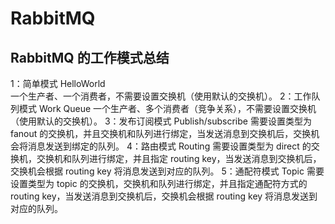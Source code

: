 # RabbitMQ
##  RabbitMQ 的工作模式总结
1：简单模式 HelloWorld  
     一个生产者、一个消费者，不需要设置交换机（使用默认的交换机）。
2：工作队列模式 Work Queue
     一个生产者、多个消费者（竞争关系），不需要设置交换机（使用默认的交换机）。
3：发布订阅模式 Publish/subscribe
    需要设置类型为 fanout 的交换机，并且交换机和队列进行绑定，当发送消息到交换机后，交换机会将消息发送到绑定的队列。
4：路由模式 Routing
    需要设置类型为 direct 的交换机，交换机和队列进行绑定，并且指定 routing key，当发送消息到交换机后，交换机会根据 routing key 将消息发送到对应的队列。
5：通配符模式 Topic
    需要设置类型为 topic 的交换机，交换机和队列进行绑定，并且指定通配符方式的 routing key，当发送消息到交换机后，交换机会根据 routing key 将消息发送到对应的队列。


